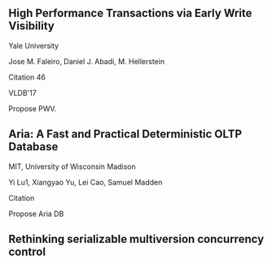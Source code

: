 
## High Performance Transactions via Early Write Visibility

Yale University

Jose M. Faleiro, Daniel J. Abadi, M. Hellerstein

Citation 46

VLDB'17

Propose PWV.

## Aria: A Fast and Practical Deterministic OLTP Database

MIT, University of Wisconsin Madison

Yi Lu1, Xiangyao Yu, Lei Cao, Samuel Madden

Citation 

Propose Aria DB

## Rethinking serializable multiversion concurrency control